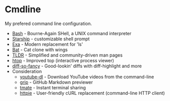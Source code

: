 # Cmdline

My prefered command line configuration.

* [Bash] - Bourne-Again SHell, a UNIX command interpreter
* [Starship] - customizable shell prompt
* [Exa] - Modern replacement for 'ls'
* [Bat] - Cat clone with wings
* [TLDR] - Simplified and community-driven man pages
* [htop] - Improved top (interactive process viewer)
* [diff-so-fancy] - Good-lookin' diffs with diff-highlight and more
* Consideration
  * [youtube-dl] - Download YouTube videos from the command-line
  * [grip] - GitHub Markdown previewer
  * [tmate] - Instant terminal sharing
  * [httpie] - User-friendly cURL replacement (command-line HTTP client)

[Bash]: https://www.gnu.org/software/bash/
[Starship]: https://starship.rs/
[Exa]: https://the.exa.website/
[Bat]: https://github.com/sharkdp/bat
[TLDR]: https://tldr.sh/
[htop]: https://htop.dev/
[diff-so-fancy]: https://github.com/so-fancy/diff-so-fancy
[youtube-dl]: https://youtube-dl.org/
[grip]: https://github.com/joeyespo/grip
[tmate]: https://tmate.io/
[httpie]: https://httpie.io/
